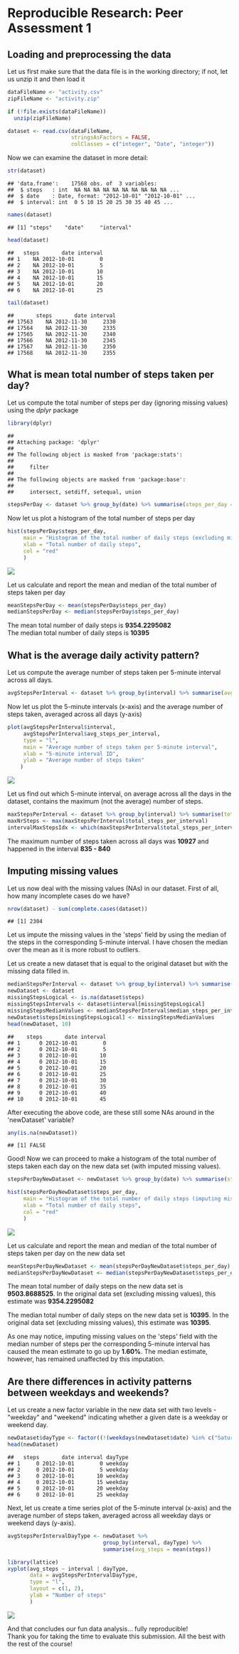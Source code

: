 # Reproducible Research: Peer Assessment 1


## Loading and preprocessing the data

Let us first make sure that the data file is in the working directory;
if not, let us unzip it and then load it


```r
dataFileName <- "activity.csv"
zipFileName <- "activity.zip"

if (!file.exists(dataFileName))
  unzip(zipFileName)

dataset <- read.csv(dataFileName, 
                    stringsAsFactors = FALSE,
                    colClasses = c("integer", "Date", "integer"))
```

Now we can examine the dataset in more detail:


```r
str(dataset)
```

```
## 'data.frame':	17568 obs. of  3 variables:
##  $ steps   : int  NA NA NA NA NA NA NA NA NA NA ...
##  $ date    : Date, format: "2012-10-01" "2012-10-01" ...
##  $ interval: int  0 5 10 15 20 25 30 35 40 45 ...
```


```r
names(dataset)
```

```
## [1] "steps"    "date"     "interval"
```


```r
head(dataset)
```

```
##   steps       date interval
## 1    NA 2012-10-01        0
## 2    NA 2012-10-01        5
## 3    NA 2012-10-01       10
## 4    NA 2012-10-01       15
## 5    NA 2012-10-01       20
## 6    NA 2012-10-01       25
```


```r
tail(dataset)
```

```
##       steps       date interval
## 17563    NA 2012-11-30     2330
## 17564    NA 2012-11-30     2335
## 17565    NA 2012-11-30     2340
## 17566    NA 2012-11-30     2345
## 17567    NA 2012-11-30     2350
## 17568    NA 2012-11-30     2355
```

## What is mean total number of steps taken per day?

Let us compute the total number of steps per day (ignoring missing values) using the *dplyr* package


```r
library(dplyr)
```

```
## 
## Attaching package: 'dplyr'
## 
## The following object is masked from 'package:stats':
## 
##     filter
## 
## The following objects are masked from 'package:base':
## 
##     intersect, setdiff, setequal, union
```

```r
stepsPerDay <- dataset %>% group_by(date) %>% summarise(steps_per_day = sum(steps, na.rm = TRUE))
```

Now let us plot a histogram of the total number of steps per day


```r
hist(stepsPerDay$steps_per_day, 
     main = "Histogram of the total number of daily steps (excluding missing data)",
     xlab = "Total number of daily steps",
     col = "red"
     )
```

![](PA1_template_files/figure-html/histogram-1.png) 

Let us calculate and report the mean and median of the total number of steps taken per day


```r
meanStepsPerDay <- mean(stepsPerDay$steps_per_day)
medianStepsPerDay <- median(stepsPerDay$steps_per_day)
```

The mean total number of daily steps is **9354.2295082**  
The median total number of daily steps is **10395**

## What is the average daily activity pattern?

Let us compute the average number of steps taken per 5-minute interval across all days.


```r
avgStepsPerInterval <- dataset %>% group_by(interval) %>% summarise(avg_steps_per_interval = mean(steps, na.rm = TRUE))
```

Now let us plot the 5-minute intervals (x-axis) and the average number of steps taken, averaged across all days (y-axis)


```r
plot(avgStepsPerInterval$interval, 
     avgStepsPerInterval$avg_steps_per_interval,
     type = "l",
     main = "Average number of steps taken per 5-minute interval",
     xlab = "5-minute interval ID",
     ylab = "Average number of steps taken"
    )
```

![](PA1_template_files/figure-html/plotAvgStepsPerInterval-1.png) 

Let us find out which 5-minute interval, on average across all the days in the dataset, contains the maximum (not the average) number of steps.


```r
maxStepsPerInterval <- dataset %>% group_by(interval) %>% summarise(total_steps_per_interval = sum(steps, na.rm = TRUE))
maxNrSteps <- max(maxStepsPerInterval$total_steps_per_interval)
intervalMaxStepsIdx <- which(maxStepsPerInterval$total_steps_per_interval == maxNrSteps)
```

The maximum number of steps taken across all days was **10927** and happened in the interval **835 - 840**

## Imputing missing values

Let us now deal with the missing values (NAs) in our dataset. First of all, how many incomplete cases do we have?


```r
nrow(dataset) - sum(complete.cases(dataset))
```

```
## [1] 2304
```

Let us impute the missing values in the 'steps' field by using the median of the steps in the corresponding 5-minute interval. I have chosen the median over the mean as it is more robust to outliers.  

Let us create a new dataset that is equal to the original dataset but with the missing data filled in.


```r
medianStepsPerInterval <- dataset %>% group_by(interval) %>% summarise(median_steps_per_interval = median(steps, na.rm = TRUE))
newDataset <- dataset
missingStepsLogical <- is.na(dataset$steps)
missingStepsIntervals <- dataset$interval[missingStepsLogical]
missingStepsMedianValues <- medianStepsPerInterval$median_steps_per_interval[match(missingStepsIntervals,dataset$interval)]
newDataset$steps[missingStepsLogical] <- missingStepsMedianValues
head(newDataset, 10)
```

```
##    steps       date interval
## 1      0 2012-10-01        0
## 2      0 2012-10-01        5
## 3      0 2012-10-01       10
## 4      0 2012-10-01       15
## 5      0 2012-10-01       20
## 6      0 2012-10-01       25
## 7      0 2012-10-01       30
## 8      0 2012-10-01       35
## 9      0 2012-10-01       40
## 10     0 2012-10-01       45
```

After executing the above code, are these still some NAs around in the 'newDataset' variable?


```r
any(is.na(newDataset))
```

```
## [1] FALSE
```

Good! Now we can proceed to make a histogram of the total number of steps taken each day on the new data set (with imputed missing values).


```r
stepsPerDayNewDataset <- newDataset %>% group_by(date) %>% summarise(steps_per_day = sum(steps))

hist(stepsPerDayNewDataset$steps_per_day, 
     main = "Histogram of the total number of daily steps (imputing missing data)",
     xlab = "Total number of daily steps",
     col = "red"
     )
```

![](PA1_template_files/figure-html/histogramNewDataset-1.png) 

Let us calculate and report the mean and median of the total number of steps taken per day on the new data set


```r
meanStepsPerDayNewDataset <- mean(stepsPerDayNewDataset$steps_per_day)
medianStepsPerDayNewDataset <- median(stepsPerDayNewDataset$steps_per_day)
```

The mean total number of daily steps on the new data set is **9503.8688525**. In the original data set (excluding missing values), this estimate was **9354.2295082**  

The median total number of daily steps on the new data set is **10395**. In the original data set (excluding missing values), this estimate was **10395**.  

As one may notice, imputing missing values on the 'steps' field with the median number of steps per the corresponding 5-minute interval has caused the mean estimate to go up by **1.60%**. The median estimate, however, has remained unaffected by this imputation.

## Are there differences in activity patterns between weekdays and weekends?

Let us create a new factor variable in the new data set with two levels - "weekday" and "weekend" indicating whether a given date is a weekday or weekend day.


```r
newDataset$dayType <- factor((!(weekdays(newDataset$date) %in% c("Saturday", "Sunday"))) + 1L, levels=1:2, labels=c('weekend', 'weekday'))
head(newDataset)
```

```
##   steps       date interval dayType
## 1     0 2012-10-01        0 weekday
## 2     0 2012-10-01        5 weekday
## 3     0 2012-10-01       10 weekday
## 4     0 2012-10-01       15 weekday
## 5     0 2012-10-01       20 weekday
## 6     0 2012-10-01       25 weekday
```

Next, let us create a time series plot of the 5-minute interval (x-axis) and the average number of steps taken, averaged across all weekday days or weekend days (y-axis).


```r
avgStepsPerIntervalDayType <- newDataset %>% 
                              group_by(interval, dayType) %>%
                              summarise(avg_steps = mean(steps))

library(lattice)
xyplot(avg_steps ~ interval | dayType, 
       data = avgStepsPerIntervalDayType,
       type = "l",
       layout = c(1, 2),
       ylab = "Number of steps"
       )
```

![](PA1_template_files/figure-html/activityPlots-1.png) 

And that concludes our fun data analysis... fully reproducible!  
Thank you for taking the time to evaluate this submission. All the best with the rest of the course!

